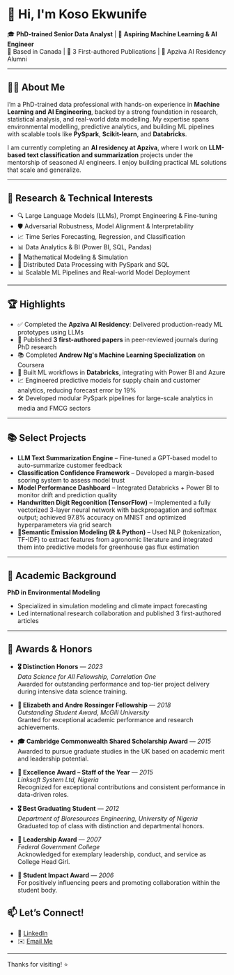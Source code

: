 # 👋 Hi, I'm Koso Ekwunife

🎓 **PhD-trained Senior Data Analyst** | 🤖 **Aspiring Machine Learning & AI Engineer**  
📍 Based in Canada | 🔬 3 First-authored Publications | 🧠 Apziva AI Residency Alumni  

---

## 🧑‍💻 About Me

I’m a PhD-trained data professional with hands-on experience in **Machine Learning and AI Engineering**, backed by a strong foundation in research, statistical analysis, and real-world data modelling. My expertise spans environmental modelling, predictive analytics, and building ML pipelines with scalable tools like **PySpark**, **Scikit-learn**, and **Databricks**.

I am currently completing an **AI residency at Apziva**, where I work on **LLM-based text classification and summarization** projects under the mentorship of seasoned AI engineers. I enjoy building practical ML solutions that scale and generalize.

---

## 🔬 Research & Technical Interests

- 🔍 Large Language Models (LLMs), Prompt Engineering & Fine-tuning  
- 🛡️ Adversarial Robustness, Model Alignment & Interpretability 
- 📈 Time Series Forecasting, Regression, and Classification
- 📊 Data Analytics & BI (Power BI, SQL, Pandas)  
- 🧮 Mathematical Modeling & Simulation   
- 💾 Distributed Data Processing with PySpark and SQL  
- 📊 Scalable ML Pipelines and Real-world Model Deployment  

---

## 🏆 Highlights

- ✅ Completed the **Apziva AI Residency**: Delivered production-ready ML prototypes using LLMs  
- 🧪 Published **3 first-authored papers** in peer-reviewed journals during PhD research  
- 📚 Completed **Andrew Ng's Machine Learning Specialization** on Coursera  
- 🧠 Built ML workflows in **Databricks**, integrating with Power BI and Azure  
- 📈 Engineered predictive models for supply chain and customer analytics, reducing forecast error by 19%  
- 🛠️ Developed modular PySpark pipelines for large-scale analytics in media and FMCG sectors  

---

## 📚 Select Projects

- **LLM Text Summarization Engine** – Fine-tuned a GPT-based model to auto-summarize customer feedback  
- **Classification Confidence Framework** – Developed a margin-based scoring system to assess model trust  
- **Model Performance Dashboard** – Integrated Databricks + Power BI to monitor drift and prediction quality  
- **Handwritten Digit Regconition (TensorFlow)** – Implemented a fully vectorized 3-layer neural network with
  backpropagation and softmax output; achieved 97.8% accuracy on MNIST and optimized hyperparameters via grid search
- 🌱**Semantic Emission Modeling (R & Python)** – Used NLP (tokenization, TF-IDF) to extract features from agronomic
  literature and integrated them into predictive models for greenhouse gas flux estimation
  

---

## 🧾 Academic Background

**PhD in Environmental Modeling**  
- Specialized in simulation modeling and climate impact forecasting  
- Led international research collaboration and published 3 first-authored articles  

---

## 🏅 Awards & Honors

- **🎖️ Distinction Honors** — *2023*  
  *Data Science for All Fellowship, Correlation One*  
  Awarded for outstanding performance and top-tier project delivery during intensive data science training.

- **🏅 Elizabeth and Andre Rossinger Fellowship** — *2018*  
  *Outstanding Student Award, McGill University*  
  Granted for exceptional academic performance and research achievements.

- **🎓 Cambridge Commonwealth Shared Scholarship Award** — *2015*  
  Awarded to pursue graduate studies in the UK based on academic merit and leadership potential.

- **🌟 Excellence Award – Staff of the Year** — *2015*  
  *Linksoft System Ltd, Nigeria*  
  Recognized for exceptional contributions and consistent performance in data-driven roles.

- **🎖️ Best Graduating Student** — *2012*  
  *Department of Bioresources Engineering, University of Nigeria*  
  Graduated top of class with distinction and departmental honors.

- **🏅 Leadership Award** — *2007*  
  *Federal Government College*  
  Acknowledged for exemplary leadership, conduct, and service as College Head Girl.

- **🌱 Student Impact Award** — *2006*  
  For positively influencing peers and promoting collaboration within the student body.


## 📫 Let’s Connect!

- 🔗 [LinkedIn](https://www.linkedin.com/in/koso-ekwunife-phd/)
- ✉️ [Email Me](mailto:kosoluchukwu@gmail.com)

---

Thanks for visiting! ⭐ 

